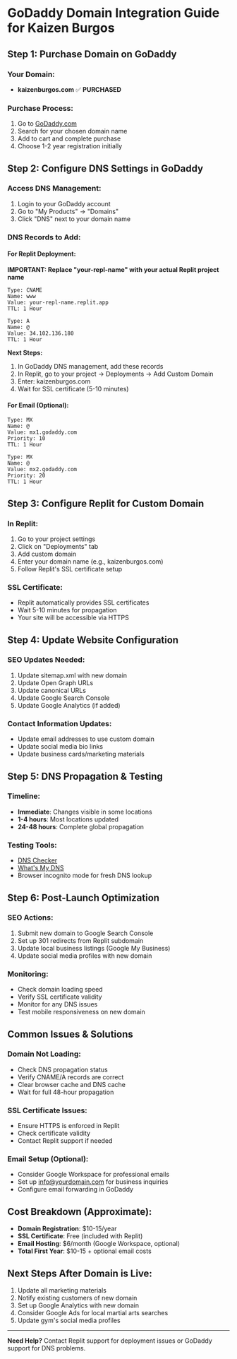 # GoDaddy Domain Integration Guide for Kaizen Burgos

## Step 1: Purchase Domain on GoDaddy

### Your Domain:
- **kaizenburgos.com** ✅ **PURCHASED**

### Purchase Process:
1. Go to [GoDaddy.com](https://godaddy.com)
2. Search for your chosen domain name
3. Add to cart and complete purchase
4. Choose 1-2 year registration initially

## Step 2: Configure DNS Settings in GoDaddy

### Access DNS Management:
1. Login to your GoDaddy account
2. Go to "My Products" → "Domains"
3. Click "DNS" next to your domain name

### DNS Records to Add:

#### For Replit Deployment:
**IMPORTANT: Replace "your-repl-name" with your actual Replit project name**

```
Type: CNAME
Name: www
Value: your-repl-name.replit.app
TTL: 1 Hour

Type: A
Name: @
Value: 34.102.136.180
TTL: 1 Hour
```

**Next Steps:**
1. In GoDaddy DNS management, add these records
2. In Replit, go to your project → Deployments → Add Custom Domain
3. Enter: kaizenburgos.com
4. Wait for SSL certificate (5-10 minutes)

#### For Email (Optional):
```
Type: MX
Name: @
Value: mx1.godaddy.com
Priority: 10
TTL: 1 Hour

Type: MX
Name: @
Value: mx2.godaddy.com
Priority: 20
TTL: 1 Hour
```

## Step 3: Configure Replit for Custom Domain

### In Replit:
1. Go to your project settings
2. Click on "Deployments" tab
3. Add custom domain
4. Enter your domain name (e.g., kaizenburgos.com)
5. Follow Replit's SSL certificate setup

### SSL Certificate:
- Replit automatically provides SSL certificates
- Wait 5-10 minutes for propagation
- Your site will be accessible via HTTPS

## Step 4: Update Website Configuration

### SEO Updates Needed:
1. Update sitemap.xml with new domain
2. Update Open Graph URLs
3. Update canonical URLs
4. Update Google Search Console
5. Update Google Analytics (if added)

### Contact Information Updates:
- Update email addresses to use custom domain
- Update social media bio links
- Update business cards/marketing materials

## Step 5: DNS Propagation & Testing

### Timeline:
- **Immediate**: Changes visible in some locations
- **1-4 hours**: Most locations updated
- **24-48 hours**: Complete global propagation

### Testing Tools:
- [DNS Checker](https://dnschecker.org)
- [What's My DNS](https://whatsmydns.net)
- Browser incognito mode for fresh DNS lookup

## Step 6: Post-Launch Optimization

### SEO Actions:
1. Submit new domain to Google Search Console
2. Set up 301 redirects from Replit subdomain
3. Update local business listings (Google My Business)
4. Update social media profiles with new domain

### Monitoring:
- Check domain loading speed
- Verify SSL certificate validity
- Monitor for any DNS issues
- Test mobile responsiveness on new domain

## Common Issues & Solutions

### Domain Not Loading:
- Check DNS propagation status
- Verify CNAME/A records are correct
- Clear browser cache and DNS cache
- Wait for full 48-hour propagation

### SSL Certificate Issues:
- Ensure HTTPS is enforced in Replit
- Check certificate validity
- Contact Replit support if needed

### Email Setup (Optional):
- Consider Google Workspace for professional emails
- Set up info@yourdomain.com for business inquiries
- Configure email forwarding in GoDaddy

## Cost Breakdown (Approximate):
- **Domain Registration**: $10-15/year
- **SSL Certificate**: Free (included with Replit)
- **Email Hosting**: $6/month (Google Workspace, optional)
- **Total First Year**: $10-15 + optional email costs

## Next Steps After Domain is Live:
1. Update all marketing materials
2. Notify existing customers of new domain
3. Set up Google Analytics with new domain
4. Consider Google Ads for local martial arts searches
5. Update gym's social media profiles

---

**Need Help?** Contact Replit support for deployment issues or GoDaddy support for DNS problems.